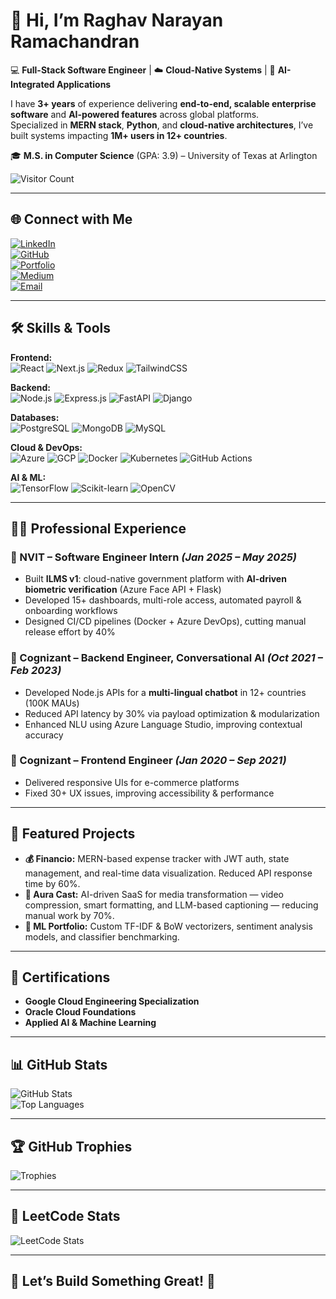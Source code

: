 # 👋 Hi, I’m **Raghav Narayan Ramachandran**  

💻 **Full-Stack Software Engineer** | ☁️ **Cloud-Native Systems** | 🤖 **AI-Integrated Applications**  

I have **3+ years** of experience delivering **end-to-end, scalable enterprise software** and **AI-powered features** across global platforms.  
Specialized in **MERN stack**, **Python**, and **cloud-native architectures**, I’ve built systems impacting **1M+ users in 12+ countries**.  

🎓 **M.S. in Computer Science** (GPA: 3.9) – University of Texas at Arlington  

![Visitor Count](https://komarev.com/ghpvc/?username=raghav-narayan&style=flat-square&color=blue)

---

## 🌐 Connect with Me  

[![LinkedIn](https://img.shields.io/badge/LinkedIn-0077B5?style=flat&logo=linkedin&logoColor=white)](https://www.linkedin.com/in/raghav-narayan98)  
[![GitHub](https://img.shields.io/badge/GitHub-100000?style=flat&logo=github&logoColor=white)](https://github.com/raghav-narayan)  
[![Portfolio](https://img.shields.io/badge/Portfolio-000000?style=flat&logo=react&logoColor=white)](https://raghav-narayan.github.io)  
[![Medium](https://img.shields.io/badge/Blog-12100E?style=flat&logo=medium&logoColor=white)](https://technotronic.medium.com/)  
[![Email](https://img.shields.io/badge/Email-D14836?style=flat&logo=gmail&logoColor=white)](mailto:raghav.narayan.98@gmail.com)  

---

## 🛠 Skills & Tools  

**Frontend:**  
![React](https://img.shields.io/badge/React-20232A?style=flat&logo=react&logoColor=61DAFB)
![Next.js](https://img.shields.io/badge/Next.js-000000?style=flat&logo=nextdotjs&logoColor=white)
![Redux](https://img.shields.io/badge/Redux-593D88?style=flat&logo=redux&logoColor=white)
![TailwindCSS](https://img.shields.io/badge/Tailwind_CSS-38B2AC?style=flat&logo=tailwind-css&logoColor=white)

**Backend:**  
![Node.js](https://img.shields.io/badge/Node.js-339933?style=flat&logo=node-dot-js&logoColor=white)
![Express.js](https://img.shields.io/badge/Express.js-000000?style=flat&logo=express&logoColor=white)
![FastAPI](https://img.shields.io/badge/FastAPI-009688?style=flat&logo=fastapi&logoColor=white)
![Django](https://img.shields.io/badge/Django-092E20?style=flat&logo=django&logoColor=white)

**Databases:**  
![PostgreSQL](https://img.shields.io/badge/PostgreSQL-316192?style=flat&logo=postgresql&logoColor=white)
![MongoDB](https://img.shields.io/badge/MongoDB-4EA94B?style=flat&logo=mongodb&logoColor=white)
![MySQL](https://img.shields.io/badge/MySQL-005C84?style=flat&logo=mysql&logoColor=white)

**Cloud & DevOps:**  
![Azure](https://img.shields.io/badge/Microsoft_Azure-0078D4?style=flat&logo=microsoft-azure&logoColor=white)
![GCP](https://img.shields.io/badge/Google_Cloud-4285F4?style=flat&logo=google-cloud&logoColor=white)
![Docker](https://img.shields.io/badge/Docker-2496ED?style=flat&logo=docker&logoColor=white)
![Kubernetes](https://img.shields.io/badge/Kubernetes-326CE5?style=flat&logo=kubernetes&logoColor=white)
![GitHub Actions](https://img.shields.io/badge/GitHub_Actions-2088FF?style=flat&logo=github-actions&logoColor=white)

**AI & ML:**  
![TensorFlow](https://img.shields.io/badge/TensorFlow-FF6F00?style=flat&logo=tensorflow&logoColor=white)
![Scikit-learn](https://img.shields.io/badge/Scikit--learn-F7931E?style=flat&logo=scikit-learn&logoColor=white)
![OpenCV](https://img.shields.io/badge/OpenCV-27338e?style=flat&logo=opencv&logoColor=white)

---

## 👨‍💼 Professional Experience  

### 🚀 NVIT – Software Engineer Intern *(Jan 2025 – May 2025)*  
- Built **ILMS v1**: cloud-native government platform with **AI-driven biometric verification** (Azure Face API + Flask)  
- Developed 15+ dashboards, multi-role access, automated payroll & onboarding workflows  
- Designed CI/CD pipelines (Docker + Azure DevOps), cutting manual release effort by 40%  

### 🤖 Cognizant – Backend Engineer, Conversational AI *(Oct 2021 – Feb 2023)*  
- Developed Node.js APIs for a **multi-lingual chatbot** in 12+ countries (100K MAUs)  
- Reduced API latency by 30% via payload optimization & modularization  
- Enhanced NLU using Azure Language Studio, improving contextual accuracy  

### 🎨 Cognizant – Frontend Engineer *(Jan 2020 – Sep 2021)*  
- Delivered responsive UIs for e-commerce platforms  
- Fixed 30+ UX issues, improving accessibility & performance  

---

## 🧩 Featured Projects  

- **💰 Financio:** MERN-based expense tracker with JWT auth, state management, and real-time data visualization. Reduced API response time by 60%.  
- **📸 Aura Cast:** AI-driven SaaS for media transformation — video compression, smart formatting, and LLM-based captioning — reducing manual work by 70%.  
- **🧠 ML Portfolio:** Custom TF-IDF & BoW vectorizers, sentiment analysis models, and classifier benchmarking.  

---

## 📜 Certifications  

- **Google Cloud Engineering Specialization**  
- **Oracle Cloud Foundations**  
- **Applied AI & Machine Learning**  

---

## 📊 GitHub Stats  

![GitHub Stats](https://github-readme-stats.vercel.app/api?username=raghav-narayan&show_icons=true&theme=tokyonight)  
![Top Languages](https://github-readme-stats.vercel.app/api/top-langs/?username=raghav-narayan&layout=compact&theme=tokyonight)  

---

## 🏆 GitHub Trophies  

![Trophies](https://github-profile-trophy.vercel.app/?username=raghav-narayan&theme=darkhub&margin-w=15&margin-h=15)

---

## 🧠 LeetCode Stats  

![LeetCode Stats](https://leetcard.jacoblin.cool/Raghav_Narayan?theme=dark&font=Source+Code+Pro&ext=heatmap)

---

## 🤝 Let’s Build Something Great! 🚀
